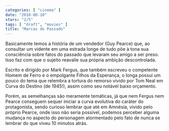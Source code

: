 ```yaml
---
categories: [ "cinema" ]
date: "2010-08-10"
stars: "2/5"
tags: [ "draft", "movies" ]
title: "Marcas do Passado"
---
```

Basicamente temos a história de um vendedor (Guy Pearce) que,
ao consultar um vidente em uma estrada longe de tudo põe à tona
sua consciência sobre fatos do passado que levaram seu amigo a ser
preso. Isso faz com que o sujeito reavalie sua própria ambição
descontrolada.

Escrito e dirigido por Mark Fergus, que também escreveu o competente
Homem de Ferro e o empolgante Filhos da Esperança, o longa possui um
pouco do tema que relembra a tortura do remorso vivido por Tom Neal em
Curva do Destino (de 1945!), assim como seu notável baixo orçamento.

Porém, as semelhanças são meramente temáticas, já que nem Fergus
nem Pearce conseguem sequer iniciar a curva evolutiva do caráter do
protagonista, sendo curioso lembrar que até em Amnésia, vivido pelo
próprio Pearce, onde isso não seria possível, podemos perceber alguma
mudança no aspecto do personagem atormentado pelo fato de nunca se
lembrar do que viveu 10 minutos atrás.
